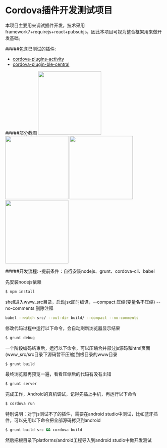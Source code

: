 Cordova插件开发测试项目
==============

本项目主要用来调试插件开发，技术采用framework7+requirejs+react+pubsubjs，因此本项目可视为整合框架用来做开发基础。

#####包含已测试的插件:
- [cordova-plugins-activity](https://github.com/cfansimon/cordova-plugins-activity)
- [cordova-plugin-ble-central](https://github.com/don/cordova-plugin-ble-central)

#####部分截图
<img src="https://raw.githubusercontent.com/cfansimon/framework7-react-requirejs/master/screenshot/Screenshot_2015-09-10-11-49-50.png" width="200px" />
<img src="https://raw.githubusercontent.com/cfansimon/framework7-react-requirejs/master/screenshot/Screenshot_2015-10-20-23-43-14.png" width="200px" />
<img src="https://raw.githubusercontent.com/cfansimon/framework7-react-requirejs/master/screenshot/Screenshot_2015-10-20-23-43-18.png" width="200px" />
<img src="https://raw.githubusercontent.com/cfansimon/framework7-react-requirejs/master/screenshot/Screenshot_2015-10-20-23-43-41.png" width="200px" />

#####开发流程:
-提前条件：自行安装nodejs、grunt、cordova-cli、babel

先安装nodejs依赖
```bash
$ npm install
```
shell进入www_src目录，启动jsx即时编译，--compact 压缩(变量名不压缩) --no-comments 删除注释
```bash
babel --watch src/ --out-dir build/ --compact --no-comments
```
修改代码过程中运行以下命令，会自动刷新浏览器显示结果
```bash
$ grunt debug
```
一个阶段编码结束后，运行以下命令，可以压缩合并部分js源码和html页面(www_src/src目录下源码暂不压缩)到根目录的www目录
```bash
$ grunt build
```
最终浏览器再预览一遍，看看压缩后的代码有没有出错
```bash
$ grunt server
```
完成工作，Android的真机调试，记得先插上手机，再运行以下命令
```bash
$ cordova run
```

特别说明：对于js测试不了的插件，需要在android studio中测试，比如蓝牙插件，可以先用以下命令把全部源码拷贝到android
```bash
$ grunt build-src && cordova build
```
然后把根目录下platforms/android工程导入到android studio中做开发测试
